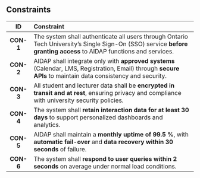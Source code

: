 ## Constraints

| **ID** | **Constraint** |
|:--:|:--|
| **CON-1** | The system shall authenticate all users through Ontario Tech University’s Single Sign-On (SSO) service **before granting access** to AIDAP functions and services. |
| **CON-2** | AIDAP shall integrate only with **approved systems** (Calendar, LMS, Registration, Email) through **secure APIs** to maintain data consistency and security. |
| **CON-3** | All student and lecturer data shall be **encrypted in transit and at rest**, ensuring privacy and compliance with university security policies. |
| **CON-4** | The system shall **retain interaction data for at least 30 days** to support personalized dashboards and analytics. |
| **CON-5** | AIDAP shall maintain a **monthly uptime of 99.5 %**, with **automatic fail-over** and **data recovery within 30 seconds** of failure. |
| **CON-6** | The system shall **respond to user queries within 2 seconds** on average under normal load conditions. |
